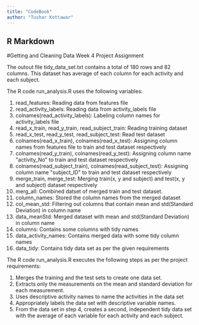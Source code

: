 ```yaml
---
title: "CodeBook"
author: "Tushar Kottawar"
---
```


## R Markdown

#Getting and Cleaning Data Week 4 Project Assignment

The outout file tidy_data_set.txt contains a total of 180 rows and 82 columns. This dataset has average of each column for each activity and each subject.

The R code run_analysis.R uses the following variables:

1. read_features: Reading data from features file
2. read_activity_labels: Reading data from activity_labels file
3. colnames(read_activity_labels): Labeling column names for activity_labels file
4. read_x_train, read_y_train, read_subject_train: Reading training dataset
5. read_x_test, read_y_test, read_subject_test: Read test dataset
6. colnames(read_x_train), colnames(read_x_test): Assigning column names from features file to train and test dataset respectively
7. colnames(read_y_train), colnames(read_y_test): Assigning column name "activity_No" to train and test dataset respectively
8. colnames(read_subject_train), colnames(read_subject_test): Assigning column name "subject_ID" to train and test dataset respectively
9. merge_train, merge_test: Merging train(x, y and subject) and test(x, y and subject) dataset respectively
10. merg_all: Combined datset of merged train and test dataset.
11. column_names: Stored the column names from the merged dataset
12. col_mean_std: Filtering out columns that contain mean and std(Standard Deviation) in column name
13. data_meanStd: Merged dataset with mean and std(Standard Deviation) in column name
14. columns: Contains some columns with tidy names
15. data_activity_names: Contains merged data with some tidy column names
16. data_tidy: Contains tidy data set as per the given requirements


The R code run_analysis.R executes the following steps as per the project requirements:

1. Merges the training and the test sets to create one data set.
2. Extracts only the measurements on the mean and standard deviation for each measurement.
3. Uses descriptive activity names to name the activities in the data set
4. Appropriately labels the data set with descriptive variable names.
5. From the data set in step 4, creates a second, independent tidy data set with the average of each variable for each activity and each subject.
